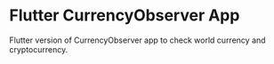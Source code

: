 # Flutter CurrencyObserver App

Flutter version of CurrencyObserver app to check world currency and cryptocurrency.
